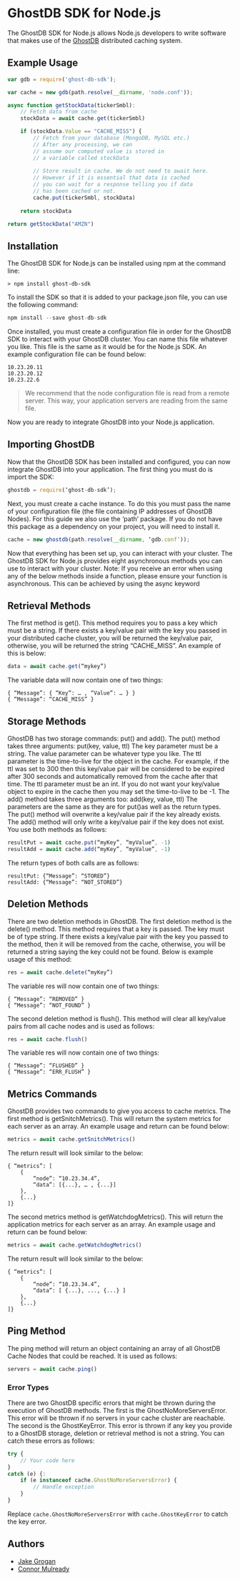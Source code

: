 # GhostDB SDK for Node.js

The GhostDB SDK for Node.js allows Node.js developers to write software that makes use of the [GhostDB](https://www.github.com/ghostdb/ghostdb-cache-node) distributed caching system.

## Example Usage

```javascript
var gdb = require('ghost-db-sdk');

var cache = new gdb(path.resolve(__dirname, 'node.conf'));

async function getStockData(tickerSmbl):
    // Fetch data from cache
    stockData = await cache.get(tickerSmbl)

    if (stockData.Value == "CACHE_MISS") {
        // Fetch from your database (MongoDB, MySQL etc.)
        // After any processing, we can 
        // assume our computed value is stored in
        // a variable called stockData
    
        // Store result in cache. We do not need to await here.
        // However if it is essential that data is cached
        // you can wait for a response telling you if data
        // has been cached or not.
        cache.put(tickerSmbl, stockData)
    
    return stockData

return getStockData("AMZN")

```

## Installation

The GhostDB SDK for Node.js can be installed using npm at the command line:

```
> npm install ghost-db-sdk
```

To install the SDK so that it is added to your package.json file, you can use the following command:

```javascript
npm install --save ghost-db-sdk
```

Once installed, you must create a configuration file in order for the GhostDB SDK to interact with your GhostDB cluster. You can name this file whatever you like. This file is the same as it would be for the Node.js SDK. An example configuration file can be found below:

```
10.23.20.11
10.23.20.12
10.23.22.6
```

> We recommend that the node configuration file is read from a remote server. This way, your application servers are reading from the same file.

Now you are ready to integrate GhostDB into your Node.js application.

## Importing GhostDB

Now that the GhostDB SDK has been installed and configured, you can now integrate GhostDB into your application. 
The first thing you must do is import the SDK:

```javascript
ghostdb = require(‘ghost-db-sdk’);
```

Next, you must create a cache instance. To do this you must pass the name of your configuration file (the file containing IP addresses of GhostDB Nodes). For this guide we also use the ‘path’ package. If you do not have this package as a dependency on your project, you will need to install it.

```javascript
cache = new ghostdb(path.resolve(__dirname, ‘gdb.conf’));
```

Now that everything has been set up, you can interact with your cluster. The GhostDB SDK for Node.js provides eight asynchronous methods you can use to interact with your cluster.
Note: If you receive an error when using any of the below methods inside a function, please ensure your function is asynchronous. This can be achieved by using the async keyword

## Retrieval Methods

The first method is get(). This method requires you to pass a key which must be a string. If there exists a key/value pair with the key you passed in your distributed cache cluster, you will be returned the key/value pair, otherwise, you will be returned the string “CACHE_MISS”. An example of this is below:

```javascript
data = await cache.get(“mykey”)
```

The variable data will now contain one of two things:

```
{ “Message”: { “Key”: … , “Value”: … } }
{ “Message”: “CACHE_MISS” }
```

## Storage Methods

GhostDB has two storage commands: put() and add().
The put() method takes three arguments: put(key, value, ttl)
The key parameter must be a string. The value parameter can be whatever type you like. The ttl parameter is the time-to-live for the object in the cache. For example, if the ttl was set to 300 then this key/value pair will be considered to be expired after 300 seconds and automatically removed from the cache after that time. The ttl parameter must be an int.
If you do not want your key/value object to expire in the cache then you may set the time-to-live to be -1.
The add() method takes three arguments too: add(key, value, ttl)
The parameters are the same as they are for put()as well as the return types. 
The put() method will overwrite a key/value pair if the key already exists. The add() method will only write a key/value pair if the key does not exist.
You use both methods as follows:

```javascript
resultPut = await cache.put(“myKey”, “myValue”, -1)
resultAdd = await cache.add(“myKey”, “myValue”, -1)
```

The return types of both calls are as follows:

```
resultPut: {“Message”: “STORED”}
resultAdd: {“Message”: “NOT_STORED”}
```

## Deletion Methods

There are two deletion methods in GhostDB. The first deletion method is the delete() method. This method requires that a key is passed. The key must be of type string. If there exists a key/value pair with the key you passed to the method, then it will be removed from the cache, otherwise, you will be returned a string saying the key could not be found.
Below is example usage of this method:

```javascript
res = await cache.delete(“myKey”)
```

The variable res will now contain one of two things:

```
{ “Message”: “REMOVED” }
{ “Message”: “NOT_FOUND” }
```

The second deletion method is flush(). This method will clear all key/value pairs from all cache nodes and is used as follows:

```javascript
res = await cache.flush()
```

The variable res will now contain one of two things:

```
{ “Message”: “FLUSHED” }
{ “Message”: “ERR_FLUSH” }
```

## Metrics Commands

GhostDB provides two commands to give you access to cache metrics. The first method is getSnitchMetrics(). This will return the system metrics for each server as an array.
An example usage and return can be found below:

```javascript
metrics = await cache.getSnitchMetrics()
```

The return result will look similar to the below:

```
{ “metrics”: [ 
    { 
        “node”: “10.23.34.4”, 
        “data”: [{...}, … , {...}] 
    }, 
    {...} 
]}
```

The second metrics method is getWatchdogMetrics(). This will return the application metrics for each server as an array.
An example usage and return can be found below:

```javascript
metrics = await cache.getWatchdogMetrics()
```

The return result will look similar to the below:

```
{ “metrics”: [
    {
        “node”: “10.23.34.4”,
        “data”: [ {...}, ..., {...} ]
    },
    {...}
]}
```

## Ping Method

The ping method will return an object containing an array of all GhostDB Cache Nodes that could be reached.
It is used as follows: 

```javascript
servers = await cache.ping()
```

### Error Types

There are two GhostDB specific errors that might be thrown during the execution of GhostDB methods. 
The first is the GhostNoMoreServersError. This error will be thrown if no servers in your cache cluster are reachable.
The second is the GhostKeyError. This error is thrown if any key you provide to a GhostDB storage, deletion or retrieval method is not a string.
You can catch these errors as follows:

```javascript
try { 
    // Your code here
}
catch (e) {:
    if (e instanceof cache.GhostNoMoreServersError) {
        // Handle exception
    }
}
```

Replace `cache.GhostNoMoreServersError` with `cache.GhostKeyError` to catch the key error.

## Authors
- [Jake Grogan](https://www.github.com/jakekgrog)
- [Connor Mulready](https://www.github.com/nohclu)